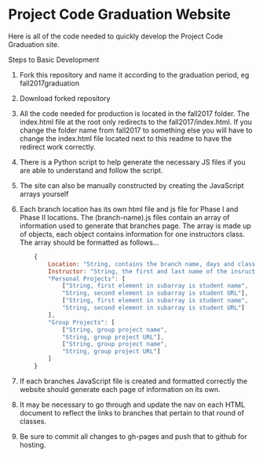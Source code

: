 # Project Code Graduation Website

Here is all of the code needed to quickly develop the Project Code Graduation site.

Steps to Basic Development

1. Fork this repository and name it according to the graduation period, eg fall2017graduation
2. Download forked repository
3. All the code needed for production is located in the fall2017 folder. The index.html file at the root only redirects to the fall2017/index.html.  If you change the folder name from fall2017 to something else you will have to change the index.html file located next to this readme to have the redirect work correctly.
4. There is a Python script to help generate the necessary JS files if you are able to understand and follow the script.
5. The site can also be manually constructed by creating the JavaScript arrays yourself 
6. Each branch location has its own html file and js file for Phase I and Phase II locations.  The (branch-name).js files contain an array of information used to generate that branches page.  The array is made up of objects, each object contains information for one instructors class.  The array should be formatted as follows...

	```javascript
		{
			Location: "String, contains the branch name, days and class time",
			Instructor: "String, the first and last name of the insructor",
			"Personal Projects": [ 
				["String, first element in subarray is student name", 
				"String, second element in subarray is student URL"],
				["String, first element in subarray is student name", 
				"String, second element in subarray is student URL"]
			],
			"Group Projects": [
				["String, group project name", 
				"String, group project URL"],
				["String, group project name", 
				"String, group project URL"]
			]
		}
	````
	
7. If each branches JavaScript file is created and formatted correctly the website should generate each page of information on its own.
8. It may be necessary to go through and update the nav on each HTML document to reflect the links to branches that pertain to that round of classes.
9.  Be sure to commit all changes to gh-pages and push that to github for hosting.